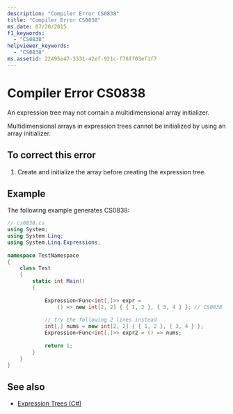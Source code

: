 ```yaml
---
description: "Compiler Error CS0838"
title: "Compiler Error CS0838"
ms.date: 07/20/2015
f1_keywords: 
  - "CS0838"
helpviewer_keywords: 
  - "CS0838"
ms.assetid: 22495e47-3331-42ef-921c-f76ff03ef1f7
---
```

# Compiler Error CS0838
An expression tree may not contain a multidimensional array initializer.  
  
 Multidimensional arrays in expression trees cannot be initialized by using an array initializer.  
  
## To correct this error  
  
1. Create and initialize the array before creating the expression tree.  
  
## Example  
 The following example generates CS0838:  
  
```csharp  
// cs0838.cs  
using System;  
using System.Linq;  
using System.Linq.Expressions;  
  
namespace TestNamespace  
{  
    class Test  
    {  
        static int Main()  
        {  
  
            Expression<Func<int[,]>> expr =  
                () => new int[2, 2] { { 1, 2 }, { 3, 4 } }; // CS0838  
  
            // try the following 2 lines instead  
            int[,] nums = new int[2, 2] { { 1, 2 }, { 3, 4 } };  
            Expression<Func<int[,]>> expr2 = () => nums;
  
            return 1;  
        }  
    }  
}  
```  
  
## See also

- [Expression Trees (C#)](../programming-guide/concepts/expression-trees/index.md)
